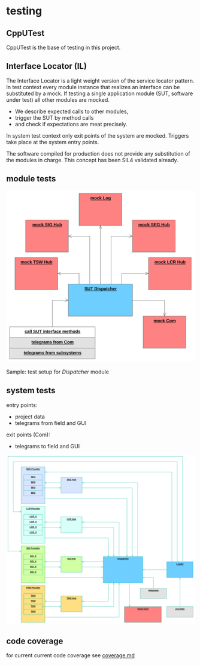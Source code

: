 # testing

## CppUTest
CppUTest is the base of testing in this project.

## Interface Locator (IL)
The Interface Locator is a light weight version of the service locator pattern.
In test context every module instance that realizes an interface can be substituted by a mock.
If testing a single application module (SUT, software under test) all other modules are mocked.
-   We describe expected calls to other modules,
-   trigger the SUT by method calls
-   and check if expectations are meat precisely.

In system test context only exit points of the system are mocked.
Triggers take place at the system entry points. 

The software compiled for production does not provide any substitution of the modules in charge.
This concept has been SIL4 validated already.

## module tests

![test Dispatcher](../specification/doc/test_dispatcher.svg) 

Sample: test setup for _Dispatcher_ module

## system tests
entry points:
-   project data
-   telegrams from field and GUI

exit points (Com):
-   telegrams to field and GUI

![system tests](../specification/doc/sys_tests.svg) 

## code coverage
for current current code coverage see [coverage.md](coverage.md)
